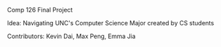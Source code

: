 Comp 126 Final Project

Idea: Navigating UNC's Computer Science Major created by CS students


Contributors: Kevin Dai, Max Peng, Emma Jia
